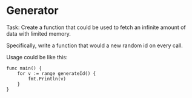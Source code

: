 # Generator

Task: Create a function that could be used to fetch an infinite amount of data
with limited memory.

Specifically, write a function that would a new random id on every call.

Usage could be like this:

```
func main() {
	for v := range generateId() {
		fmt.Println(v)
	}
}
```